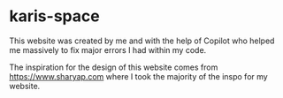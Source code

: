 # karis-space

This website was created by me and with the help of Copilot who helped me massively to fix major errors I had within my code. 

The inspiration for the design of this website comes from https://www.sharyap.com where I took the majority of the inspo for my website.
